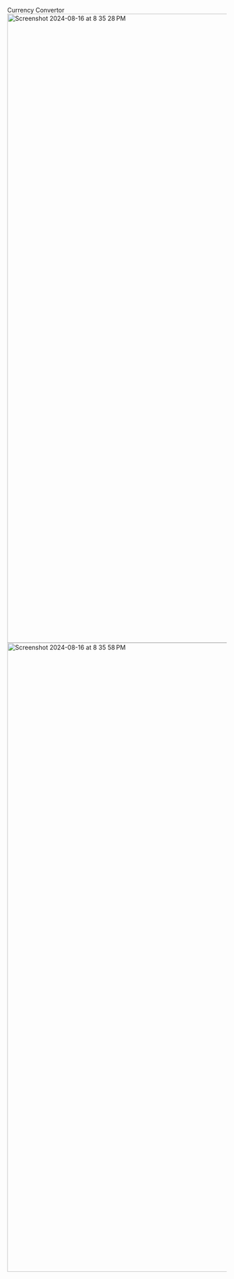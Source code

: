 Currency Convertor<img width="1440" alt="Screenshot 2024-08-16 at 8 35 28 PM" src="https://github.com/user-attachments/assets/3e4ffe56-55fa-4dac-a54c-36dc2c047927">
<img width="1440" alt="Screenshot 2024-08-16 at 8 35 58 PM" src="https://github.com/user-attachments/assets/ac163401-5022-4f67-8011-a50c9de119b3">
